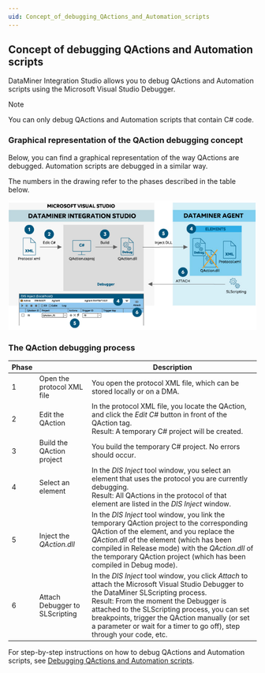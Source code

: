 ```yaml
---
uid: Concept_of_debugging_QActions_and_Automation_scripts
---
```


## Concept of debugging QActions and Automation scripts

DataMiner Integration Studio allows you to debug QActions and Automation scripts using the Microsoft Visual Studio Debugger.

> [!NOTE]
> You can only debug QActions and Automation scripts that contain C# code.

### Graphical representation of the QAction debugging concept

Below, you can find a graphical representation of the way QActions are debugged. Automation scripts are debugged in a similar way.

The numbers in the drawing refer to the phases described in the table below.

![](../../images/DIS_concept_debugging.jpg)



### The QAction debugging process

| Phase |                                                     | Description                                                                                                                                                                                                                                                                                                                                                                                                                    |
|-------|-----------------------------------------------------|--------------------------------------------------------------------------------------------------------------------------------------------------------------------------------------------------------------------------------------------------------------------------------------------------------------------------------------------------------------------------------------------------------------------------------|
| 1     | Open the protocol XML file                          | You open the protocol XML file, which can be stored locally or on a DMA.                                                                                                                                                                                                                                                                                                                                                       |
| 2     | Edit the QAction                                    | In the protocol XML file, you locate the QAction, and click the *Edit C#* button in front of the QAction tag.<br> Result: A temporary C# project will be created.                                                                                                                                                                                                                               |
| 3     | Build the QAction project                           | You build the temporary C# project. No errors should occur.                                                                                                                                                                                                                                                                                                                                                                    |
| 4     | Select an element                                   | In the *DIS Inject* tool window, you select an element that uses the protocol you are currently debugging.<br> Result: All QActions in the protocol of that element are listed in the *DIS Inject* window.                                                                                                                                                       |
| 5     | Inject the *QAction.dll* | In the *DIS Inject* tool window, you link the temporary QAction project to the corresponding QAction of the element, and you replace the *QAction.dll* of the element (which has been compiled in Release mode) with the *QAction.dll* of the temporary QAction project (which has been compiled in Debug mode).                          |
| 6     | Attach Debugger to SLScripting                      | In the *DIS Inject* tool window, you click *Attach* to attach the Microsoft Visual Studio Debugger to the DataMiner SLScripting process.<br> Result: From the moment the Debugger is attached to the SLScripting process, you can set breakpoints, trigger the QAction manually (or set a parameter or wait for a timer to go off), step through your code, etc. |

For step-by-step instructions on how to debug QActions and Automation scripts, see [Debugging QActions and Automation scripts](xref:Debugging_QActions_and_Automation_scripts).
